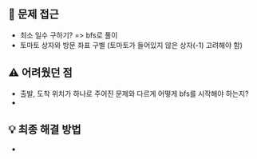 ## 🧠 문제 접근
- 최소 일수 구하기? => bfs로 풀이
- 토마토 상자와 방문 좌표 구별 (토마토가 들어있지 않은 상자(-1) 고려해야 함)


## ⚠️ 어려웠던 점
- 출발, 도착 위치가 하나로 주어진 문제와 다르게 어떻게 bfs를 시작해야 하는지?
- 

## 💡 최종 해결 방법
- 

